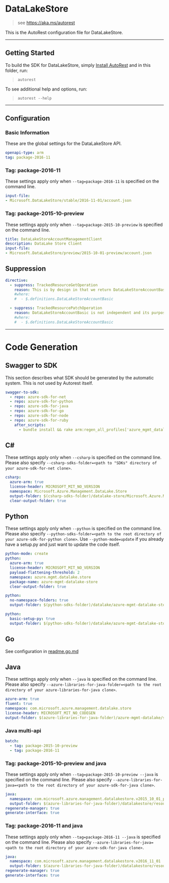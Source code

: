 # DataLakeStore

> see https://aka.ms/autorest

This is the AutoRest configuration file for DataLakeStore.



---
## Getting Started
To build the SDK for DataLakeStore, simply [Install AutoRest](https://aka.ms/autorest/install) and in this folder, run:

> `autorest`

To see additional help and options, run:

> `autorest --help`
---

## Configuration



### Basic Information
These are the global settings for the DataLakeStore API.

``` yaml
openapi-type: arm
tag: package-2016-11
```


### Tag: package-2016-11

These settings apply only when `--tag=package-2016-11` is specified on the command line.

``` yaml $(tag) == 'package-2016-11'
input-file:
- Microsoft.DataLakeStore/stable/2016-11-01/account.json
```

### Tag: package-2015-10-preview

These settings apply only when `--tag=package-2015-10-preview` is specified on the command line.

``` yaml $(tag) == 'package-2015-10-preview'
title: DataLakeStoreAccountManagementClient
description: DataLake Store Client
input-file:
- Microsoft.DataLakeStore/preview/2015-10-01-preview/account.json
```

## Suppression
``` yaml
directive:
  - suppress: TrackedResourceGetOperation
    reason: This is by design in that we return DataLakeStoreAccountBasic only for Account_List
    #where:
    #  - $.definitions.DataLakeStoreAccountBasic

  - suppress: TrackedResourcePatchOperation
    reason: DataLakeStoreAccountBasic is not independent and its purpose is for Account_List only.  PATCH is for DataLakeStoreAccount, which will effectively update DataLakeStoreAccountBasic
    #where:
    #  - $.definitions.DataLakeStoreAccountBasic
```

---
# Code Generation


## Swagger to SDK

This section describes what SDK should be generated by the automatic system.
This is not used by Autorest itself.

``` yaml $(swagger-to-sdk)
swagger-to-sdk:
  - repo: azure-sdk-for-net
  - repo: azure-sdk-for-python
  - repo: azure-sdk-for-java
  - repo: azure-sdk-for-go
  - repo: azure-sdk-for-node
  - repo: azure-sdk-for-ruby
    after_scripts:
      - bundle install && rake arm:regen_all_profiles['azure_mgmt_datalake_store']
```


## C#

These settings apply only when `--csharp` is specified on the command line.
Please also specify `--csharp-sdks-folder=<path to "SDKs" directory of your azure-sdk-for-net clone>`.

``` yaml $(csharp)
csharp:
  azure-arm: true
  license-header: MICROSOFT_MIT_NO_VERSION
  namespace: Microsoft.Azure.Management.DataLake.Store
  output-folder: $(csharp-sdks-folder)/datalake-store/Microsoft.Azure.Management.DataLake.Store/src/Generated
  clear-output-folder: true
```

## Python

These settings apply only when `--python` is specified on the command line.
Please also specify `--python-sdks-folder=<path to the root directory of your azure-sdk-for-python clone>`.
Use `--python-mode=update` if you already have a setup.py and just want to update the code itself.

``` yaml $(python)
python-mode: create
python:
  azure-arm: true
  license-header: MICROSOFT_MIT_NO_VERSION
  payload-flattening-threshold: 2
  namespace: azure.mgmt.datalake.store
  package-name: azure-mgmt-datalake-store
  clear-output-folder: true
```
``` yaml $(python) && $(python-mode) == 'update'
python:
  no-namespace-folders: true
  output-folder: $(python-sdks-folder)/datalake/azure-mgmt-datalake-store/azure/mgmt/datalake/store
```
``` yaml $(python) && $(python-mode) == 'create'
python:
  basic-setup-py: true
  output-folder: $(python-sdks-folder)/datalake/azure-mgmt-datalake-store
```

## Go

See configuration in [readme.go.md](./readme.go.md)

## Java

These settings apply only when `--java` is specified on the command line.
Please also specify `--azure-libraries-for-java-folder=<path to the root directory of your azure-libraries-for-java clone>`.

``` yaml $(java)
azure-arm: true
fluent: true
namespace: com.microsoft.azure.management.datalake.store
license-header: MICROSOFT_MIT_NO_CODEGEN
output-folder: $(azure-libraries-for-java-folder)/azure-mgmt-datalake/store
```

### Java multi-api

``` yaml $(java) && $(multiapi)
batch:
  - tag: package-2015-10-preview
  - tag: package-2016-11
```

### Tag: package-2015-10-preview and java

These settings apply only when `--tag=package-2015-10-preview --java` is specified on the command line.
Please also specify `--azure-libraries-for-java=<path to the root directory of your azure-sdk-for-java clone>`.

``` yaml $(tag) == 'package-2015-10-preview' && $(java) && $(multiapi)
java:
  namespace: com.microsoft.azure.management.datalakestore.v2015_10_01_preview
  output-folder: $(azure-libraries-for-java-folder)/datalakestore/resource-manager/v2015_10_01_preview
regenerate-manager: true
generate-interface: true
```

### Tag: package-2016-11 and java

These settings apply only when `--tag=package-2016-11 --java` is specified on the command line.
Please also specify `--azure-libraries-for-java=<path to the root directory of your azure-sdk-for-java clone>`.

``` yaml $(tag) == 'package-2016-11' && $(java) && $(multiapi)
java:
  namespace: com.microsoft.azure.management.datalakestore.v2016_11_01
  output-folder: $(azure-libraries-for-java-folder)/datalakestore/resource-manager/v2016_11_01
regenerate-manager: true
generate-interface: true
```


